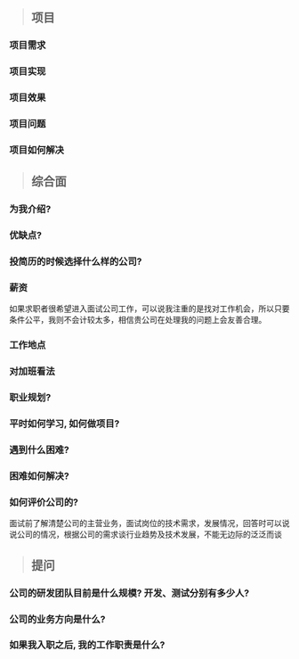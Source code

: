 > ## 项目
### 项目需求
### 项目实现
### 项目效果
### 项目问题
### 项目如何解决

> ## 综合面

### 为我介绍?
### 优缺点?
### 投简历的时候选择什么样的公司?
### 薪资
如果求职者很希望进入面试公司工作，可以说我注重的是找对工作机会，所以只要条件公平，我则不会计较太多，相信贵公司在处理我的问题上会友善合理。
### 工作地点
### 对加班看法
### 职业规划?
### 平时如何学习, 如何做项目?
### 遇到什么困难?
### 困难如何解决?
### 如何评价公司的?
面试前了解清楚公司的主营业务，面试岗位的技术需求，发展情况，回答时可以说说公司的情况，根据公司的需求谈行业趋势及技术发展，不能无边际的泛泛而谈

> ## 提问

### 公司的研发团队目前是什么规模? 开发、测试分别有多少人? 
### 公司的业务方向是什么? 
### 如果我入职之后, 我的工作职责是什么? 